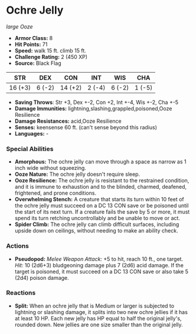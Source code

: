 # Ochre Jelly

*large* *Ooze*

- **Armor Class:** 8
- **Hit Points:** 71 
- **Speed:** walk 15 ft. climb 15 ft.
- **Challenge Rating:** 2 (450 XP)
- **Source:** Black Flag

| STR | DEX | CON | INT | WIS | CHA |
| --- | --- | --- | --- | --- | --- |
| 16 (+3) | 6 (-2) | 14 (+2) | 2 (-4) | 6 (-2) | 1 (-5) |

- **Saving Throws**: Str +3, Dex +-2, Con +2, Int +-4, Wis +-2, Cha +-5
- **Damage Immunities:** lightning,slashing,grappled,poisoned,Ooze Resilience
- **Damage Resistances:** acid,Ooze Resilience
- **Senses:** keensense 60 ft. (can't sense beyond this radius)
- **Languages:** -

### Special Abilities

- **Amorphous:** The ochre jelly can move through a space as narrow as 1 inch wide without squeezing.
- **Ooze Nature:** The ochre jelly doesn't require sleep.
- **Ooze Resilience:** The ochre jelly is resistant to the restrained condition, and it is immune to exhaustion and to the blinded, charmed, deafened, frightened, and prone conditions.
- **Overwhelming Stench:** A creature that starts its turn within 10 feet of the ochre jelly must succeed on a DC 13 CON save or be poisoned until the start of its next turn. If a creature fails the save by 5 or more, it must spend its turn retching uncontrollably and be unable to move or act.
- **Spider Climb:** The ochre jelly can climb difficult surfaces, including upside down on ceilings, without needing to make an ability check.

### Actions

- **Pseudopod:** _Melee Weapon Attack:_ +5 to hit, reach 10 ft., one target. _Hit:_ 10 (2d6+3) bludgeoning damage plus 7 (2d6) acid damage. If the target is poisoned, it must succeed on a DC 13 CON save or also take 5 (2d4) poison damage.

### Reactions

- **Split:** When an ochre jelly that is Medium or larger is subjected to lightning or slashing damage, it splits into two new ochre jellies if it has at least 10 HP. Each new jelly has HP equal to half the original jelly's, rounded down. New jellies are one size smaller than the original jelly.
